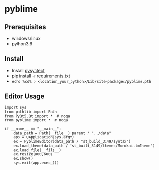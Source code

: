 pyblime
=========

## Prerequisites

- windows/linux
- python3.6

## Install

- Install [pysyntect](https://github.com/brupelo/pysyntect/releases)
- pip install -r requirements.txt
- `echo %cd% > <location_your_python>/Lib/site-packages/pyblime.pth`

## Editor Usage

    import sys
    from pathlib import Path
    from PyQt5.Qt import *  # noqa
    from pyblime import *  # noqa

    if __name__ == "__main__":
        data_path = Path(__file__).parent / "../data"
        app = QApplication(sys.argv)
        ex = PyblimeEditor(data_path / "st_build_3149/syntax")
        ex.load_theme(data_path / "st_build_3149/themes/Monokai.tmTheme")
        ex.load_file(__file__)
        ex.resize(800,600)
        ex.show()
        sys.exit(app.exec_())
